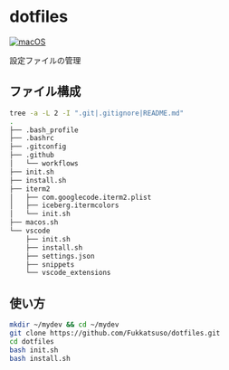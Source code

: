# dotfiles
[![macOS](https://github.com/Fukkatsuso/dotfiles/workflows/macOS/badge.svg)](https://github.com/Fukkatsuso/dotfiles/actions?query=workflow%3AmacOS)

設定ファイルの管理

## ファイル構成
```sh
tree -a -L 2 -I ".git|.gitignore|README.md"
.
├── .bash_profile
├── .bashrc
├── .gitconfig
├── .github
│   └── workflows
├── init.sh
├── install.sh
├── iterm2
│   ├── com.googlecode.iterm2.plist
│   ├── iceberg.itermcolors
│   └── init.sh
├── macos.sh
└── vscode
    ├── init.sh
    ├── install.sh
    ├── settings.json
    ├── snippets
    └── vscode_extensions
```

## 使い方
```sh
mkdir ~/mydev && cd ~/mydev
git clone https://github.com/Fukkatsuso/dotfiles.git
cd dotfiles
bash init.sh
bash install.sh
```
